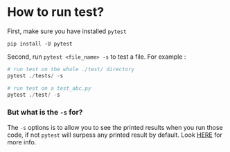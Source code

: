 # How to run test?
First, make sure you have installed `pytest`
```
pip install -U pytest
```

Second, run `pytest <file_name> -s` to test a file.
For example : 
```python
# run test on the whole ./test/ directory
pytest ./tests/ -s 

# run test on a test_abc.py
pytest ./test/ -s
```

### But what is the `-s` for?
The `-s` options is to allow you to see the printed results when you run those code, if not `pytest` will surpess any printed result by default. Look [HERE](https://stackoverflow.com/questions/24617397/how-to-print-to-console-in-py-test) for more info.
